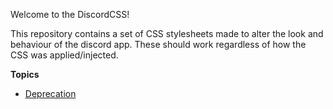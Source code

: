 Welcome to the DiscordCSS!

This repository contains a set of CSS stylesheets made to alter the look and behaviour of the discord app. These should work regardless of how the CSS was applied/injected.

**Topics**
- [Deprecation](./deprecated.md)
